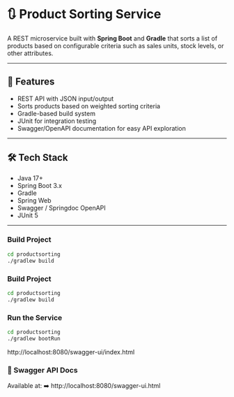# 🔃 Product Sorting Service

A REST microservice built with **Spring Boot** and **Gradle** that sorts a list of products based on configurable criteria such as sales units, stock levels, or other attributes.

---

## 🚀 Features

- REST API with JSON input/output
- Sorts products based on weighted sorting criteria
- Gradle-based build system
- JUnit for integration testing
- Swagger/OpenAPI documentation for easy API exploration

---

## 🛠️ Tech Stack

- Java 17+
- Spring Boot 3.x
- Gradle
- Spring Web
- Swagger / Springdoc OpenAPI
- JUnit 5

---

### Build Project

```bash
cd productsorting
./gradlew build
```

### Build Project

```bash
cd productsorting
./gradlew build
```

### Run the Service

```bash
cd productsorting
./gradlew bootRun
```

http://localhost:8080/swagger-ui/index.html

### 🧭 Swagger API Docs
Available at:
➡️ http://localhost:8080/swagger-ui.html

